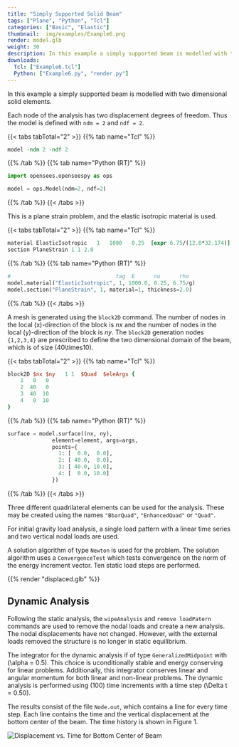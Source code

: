 ```yaml
---
title: "Simply Supported Solid Beam"
tags: ["Plane", "Python", "Tcl"]
categories: ["Basic", "Elastic"]
thumbnail:  img/examples/Example6.png
render: model.glb
weight: 30
description: In this example a simply supported beam is modelled with two dimensional solid elements.
downloads:
  Tcl: ["Example6.tcl"]
  Python: ["Example6.py", "render.py"]
---
```


In this example a simply supported beam is modelled with two dimensional solid elements.

Each node of the analysis has two displacement degrees of freedom. Thus the model is defined with
`ndm = 2` and `ndf = 2`. 

{{< tabs tabTotal="2" >}}
{{% tab name="Tcl" %}}
```tcl
model -ndm 2 -ndf 2
```
{{% /tab %}}
{{% tab name="Python (RT)" %}}
```python
import opensees.openseespy as ops

model = ops.Model(ndm=2, ndf=2)
```
{{% /tab %}}
{{< /tabs >}}

This is a plane strain problem, and the elastic isotropic material is used.

{{< tabs tabTotal="2" >}}
{{% tab name="Tcl" %}}
```tcl
material ElasticIsotropic   1   1000   0.25  [expr 6.75/(12.0*32.174)]
section PlaneStrain 1 1 2.0
```
{{% /tab %}}
{{% tab name="Python (RT)" %}}
```python
#                                 tag  E      nu      rho
model.material("ElasticIsotropic", 1, 1000.0, 0.25, 6.75/g)
model.section("PlaneStrain", 1, material=1, thickness=2.0)
```
{{% /tab %}}
{{< /tabs >}}

A mesh is generated using
the `block2D` command. The number of nodes in the local \(x\)-direction of
the block is $nx$ and the number of nodes in the local \(y\)-direction of
the block is $ny$. The `block2D` generation nodes `{1,2,3,4}` are prescribed
to define the two dimensional domain of the beam, which is of size
\(40\times10\).

{{< tabs tabTotal="2" >}}
{{% tab name="Tcl" %}}
```tcl
block2D $nx $ny   1 1  $Quad  $eleArgs {
    1   0   0
    2  40   0
    3  40  10
    4   0  10
}
```
{{% /tab %}}
{{% tab name="Python (RT)" %}}
```python
surface = model.surface((nx, ny),
              element=element, args=args,
              points={
                1: [  0.0,  0.0],
                2: [ 40.0,  0.0],
                3: [ 40.0, 10.0],
                4: [  0.0, 10.0]
              })
```
{{% /tab %}}
{{< /tabs >}}

Three different quadrilateral elements can be used for the analysis.
These may be created using the names `"BbarQuad"`, `"EnhancedQuad"` or
`"Quad"`. 

For initial gravity load analysis, a single load pattern with a linear
time series and two vertical nodal loads are used.


A solution algorithm of type `Newton` is used for the problem. The
solution algorithm uses a `ConvergenceTest` which tests convergence on the
norm of the energy increment vector. Ten static load steps are performed.

{{% render "displaced.glb" %}}

## Dynamic Analysis

Following the static analysis, the `wipeAnalysis` and `remove loadPatern` 
commands are used to remove the nodal loads and create a new
analysis. 
The nodal displacements have not changed. 
However, with the external loads removed the structure is no longer in static equilibrium.

The integrator for the dynamic analysis if of type `GeneralizedMidpoint`
with \(\alpha = 0.5\). This choice is uconditionally stable and energy
conserving for linear problems. Additionally, this integrator conserves
linear and angular momentum for both linear and non-linear problems. The
dynamic analysis is performed using \(100\) time increments with a time
step \(\Delta t = 0.50\).


The results consist of the file `Node.out`, which contains a line for
every time step. Each line contains the time and the vertical
displacement at the bottom center of the beam. The time history is shown
in Figure 1.

![Displacement vs. Time for Bottom Center of Beam](SS.svg)




